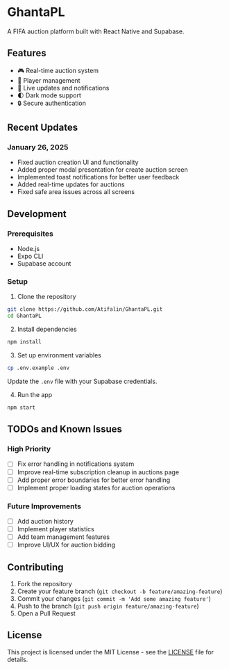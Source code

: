 # GhantaPL

A FIFA auction platform built with React Native and Supabase.

## Features

- 🎮 Real-time auction system
- 👥 Player management
- 🔄 Live updates and notifications
- 🌓 Dark mode support
- 🔒 Secure authentication

## Recent Updates

### January 26, 2025
- Fixed auction creation UI and functionality
- Added proper modal presentation for create auction screen
- Implemented toast notifications for better user feedback
- Added real-time updates for auctions
- Fixed safe area issues across all screens

## Development

### Prerequisites
- Node.js
- Expo CLI
- Supabase account

### Setup
1. Clone the repository
```bash
git clone https://github.com/Atifalin/GhantaPL.git
cd GhantaPL
```

2. Install dependencies
```bash
npm install
```

3. Set up environment variables
```bash
cp .env.example .env
```
Update the `.env` file with your Supabase credentials.

4. Run the app
```bash
npm start
```

## TODOs and Known Issues

### High Priority
- [ ] Fix error handling in notifications system
- [ ] Improve real-time subscription cleanup in auctions page
- [ ] Add proper error boundaries for better error handling
- [ ] Implement proper loading states for auction operations

### Future Improvements
- [ ] Add auction history
- [ ] Implement player statistics
- [ ] Add team management features
- [ ] Improve UI/UX for auction bidding

## Contributing

1. Fork the repository
2. Create your feature branch (`git checkout -b feature/amazing-feature`)
3. Commit your changes (`git commit -m 'Add some amazing feature'`)
4. Push to the branch (`git push origin feature/amazing-feature`)
5. Open a Pull Request

## License

This project is licensed under the MIT License - see the [LICENSE](LICENSE) file for details.
